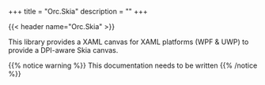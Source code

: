 +++
title = "Orc.Skia" 
description = ""
+++

{{< header name="Orc.Skia" >}}

This library provides a XAML canvas for XAML platforms (WPF & UWP) to provide a DPI-aware Skia canvas.

{{% notice warning %}}
This documentation needs to be written
{{% /notice %}}
